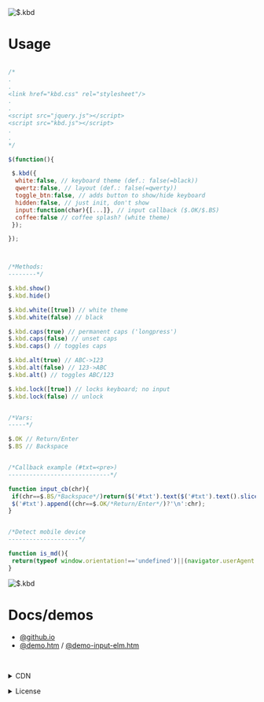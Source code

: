 <img src="https://mntn-dev.github.io/kbd/kbd.gif" alt="$.kbd"/>

# Usage

```js

/*
.
.
<link href="kbd.css" rel="stylesheet"/>
.
.
<script src="jquery.js"></script>
<script src="kbd.js"></script>
.
.
*/

$(function(){

 $.kbd({
  white:false, // keyboard theme (def.: false(=black))
  qwertz:false, // layout (def.: false(=qwerty))
  toggle_btn:false, // adds button to show/hide keyboard  
  hidden:false, // just init, don't show
  input:function(char){[...]}, // input callback ($.OK/$.BS)
  coffee:false // coffee splash? (white theme)
 });

});



/*Methods:
--------*/

$.kbd.show()
$.kbd.hide() 

$.kbd.white([true]) // white theme
$.kbd.white(false) // black

$.kbd.caps(true) // permanent caps ('longpress')
$.kbd.caps(false) // unset caps
$.kbd.caps() // toggles caps

$.kbd.alt(true) // ABC->123 
$.kbd.alt(false) // 123->ABC
$.kbd.alt() // toggles ABC/123

$.kbd.lock([true]) // locks keyboard; no input
$.kbd.lock(false) // unlock


/*Vars:
-----*/

$.OK // Return/Enter
$.BS // Backspace


/*Callback example (#txt=<pre>)
-----------------------------*/

function input_cb(chr){
 if(chr==$.BS/*Backspace*/)return($('#txt').text($('#txt').text().slice(0,-1)));
 $('#txt').append((chr==$.OK/*Return/Enter*/)?'\n':chr);
}


/*Detect mobile device
--------------------*/

function is_md(){
 return(typeof window.orientation!=='undefined')||(navigator.userAgent.indexOf('IEMobile')!==-1);
}

```

<img src="https://mntn-dev.github.io/kbd/kbd-w.png" alt="$.kbd"/>


# Docs/demos
* <a href="https://mntn-dev.github.io/kbd/" target="_blank">@github.io</a>
* <a href="https://mntn-dev.github.io/kbd/demo.htm" target="_blank">@demo.htm</a> / <a href="https://mntn-dev.github.io/kbd/demo-input-elm.htm" target="_blank">@demo-input-elm.htm</a>


<br/><details><summary>CDN</summary><code>https://cdn.jsdelivr.net/gh/mntn-dev/kbd@0.5.1/kbd.min.js</code><br/>
<code>https://cdn.jsdelivr.net/gh/mntn-dev/kbd@0.5.1/kbd.css</code></details>
<details><summary>License</summary><strong>MIT</strong></details>
